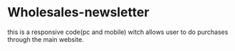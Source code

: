 # Wholesales-newsletter
this is a responsive code(pc and mobile) witch allows user to do purchases through the main website.
